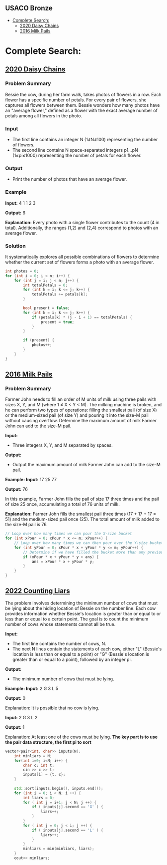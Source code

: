 ## USACO Bronze


<!-- MarkdownTOC levels="1,2" autolink="true" autoanchor="true"-->

- [Complete Search:](#complete-search)
   - [2020 Daisy Chains](#2020-daisy-chains)
   - [2016 Milk Pails](#2016-milk-pails)

<!-- /MarkdownTOC -->



# Complete Search: 


## [2020 Daisy Chains](http://www.usaco.org/index.php?page=viewproblem2&cpid=1060)


### Problem Summary
Bessie the cow, during her farm walk, takes photos of flowers in a row. Each flower has a specific number of petals. For every pair of flowers, she captures all flowers between them. Bessie wonders how many photos have an "average flower," defined as a flower with the exact average number of petals among all flowers in the photo.

### Input
- The first line contains an integer N (1≤N≤100) representing the number of flowers.
- The second line contains N space-separated integers p1…pN (1≤pi≤1000) representing the number of petals for each flower.

### Output
- Print the number of photos that have an average flower.

### Example
**Input:**
4
1 1 2 3

**Output:**
6

**Explanation:**
Every photo with a single flower contributes to the count (4 in total). Additionally, the ranges (1,2) and (2,4) correspond to photos with an average flower.

### Solution
It systematically explores all possible combinations of flowers to determine whether the current set of flowers forms a photo with an average flower.
```cpp
int photos = 0;
for (int i = 0; i < n; i++) {
    for (int j = i; j < n; j++) {
        int totalPetals = 0;
        for (int k = i; k <= j; k++) {
            totalPetals += petals[k];
        }

        bool present = false;
        for (int k = i; k <= j; k++) {
            if (petals[k] * (j - i + 1) == totalPetals) {
                present = true;
            }
        }

        if (present) {
            photos++;
        }
    }
}

```


## [2016 Milk Pails](http://www.usaco.org/index.php?page=viewproblem2&cpid=615)

### Problem Summary
Farmer John needs to fill an order of M units of milk using three pails with sizes X, Y, and M (where 1 ≤ X < Y < M). The milking machine is broken, and he can perform two types of operations: filling the smallest pail (of size X) or the medium-sized pail (of size Y) and pouring it into the size-M pail without causing overflow. Determine the maximum amount of milk Farmer John can add to the size-M pail.


**Input:**
- Three integers X, Y, and M separated by spaces.

**Output:**
- Output the maximum amount of milk Farmer John can add to the size-M pail.

**Example:**
**Input:**
17 25 77

**Output:**
76


In this example, Farmer John fills the pail of size 17 three times and the pail of size 25 once, accumulating a total of 76 units of milk.

**Explanation:**
Farmer John fills the smallest pail three times (17 + 17 + 17 = 51) and the medium-sized pail once (25). The total amount of milk added to the size-M pail is 76.
```cpp
// Loop over how many times we can pour the X-size bucket
for (int xPour = 0; xPour * x <= m; xPour++) {
    // Loop over how many times we can then pour over the Y-size bucket
    for (int yPour = 0; xPour * x + yPour * y <= m; yPour++) {
        // Determine if we have filled the bucket more than any previous time
        if (xPour * x + yPour * y > ans) {
            ans = xPour * x + yPour * y;
        }
    }
}
```


## [2022 Counting Liars](http://usaco.org/index.php?page=viewproblem2&cpid=1228)

The problem involves determining the minimum number of cows that must be lying about the hiding location of Bessie on the number line. Each cow provides information whether Bessie's location is greater than or equal to or less than or equal to a certain point. The goal is to count the minimum number of cows whose statements cannot all be true.

**Input:**
- The first line contains the number of cows, N.
- The next N lines contain the statements of each cow, either "L" (Bessie's location is less than or equal to a point) or "G" (Bessie's location is greater than or equal to a point), followed by an integer pi.

**Output:**
- The minimum number of cows that must be lying.

**Example:**
**Input:**
2
G 3
L 5

**Output:**
0

Explanation: It is possible that no cow is lying.

**Input:**
2
G 3
L 2

**Output:**
1

Explanation: At least one of the cows must be lying.
**The key part is to use the pair data structure, the first pi to sort**

```cpp
vector<pair<int, char>> inputs(N);
    int minliars = N;
    for(int i=0; i<N; i++) {
        char c; int t;
        cin >> c >> t;
        inputs[i] = {t, c};
    }
    
    std::sort(inputs.begin(), inputs.end()); 
    for (int i = 0; i < N; i ++) {
        int liars = 0;   
        for ( int j = i+1; j < N; j ++) {
            if ( inputs[j].second == 'G' ) {
                liars++;
            }
        }
        for ( int j = 0; j < i; j ++) {
            if ( inputs[j].second == 'L' ) {
                liars++;
            }
        }
        minliars = min(minliars, liars);
    }
    cout<< minliars;
```
